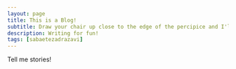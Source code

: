 ```yaml
---
layout: page
title: This is a Blog! 
subtitle: Draw your chair up close to the edge of the percipice and I'll tell you a story. -Scott Fitzgerald
description: Writing for fun!
tags: [sabaetezadrazavi]
---
```


Tell me stories!

